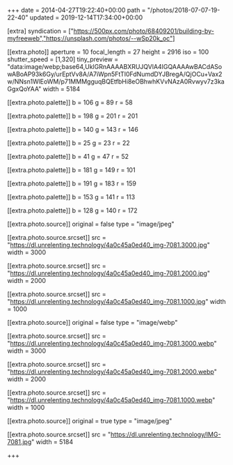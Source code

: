 +++
date = 2014-04-27T19:22:40+00:00
path = "/photos/2018-07-07-19-22-40"
updated = 2019-12-14T17:34:00+00:00

[extra]
syndication = ["https://500px.com/photo/68409201/building-by-myfreeweb","https://unsplash.com/photos/--wSp20k_oc"]

[[extra.photo]]
aperture = 10
focal_length = 27
height = 2916
iso = 100
shutter_speed = [1,320]
tiny_preview = "data:image/webp;base64,UklGRnAAAABXRUJQVlA4IGQAAAAwBACdASowABoAP93k6Gy/urEptVv8A/A7iWpn5FtTI0FdNumdDYJBregA/QjOCu+Vax2w/NNsn1WlEoWM/p71MMMgguqBQEtfbHi8eOBhwhKVvNAzA0Rvwyv7z3kaGgxQoYAA"
width = 5184

[[extra.photo.palette]]
b = 106
g = 89
r = 58

[[extra.photo.palette]]
b = 198
g = 201
r = 201

[[extra.photo.palette]]
b = 140
g = 143
r = 146

[[extra.photo.palette]]
b = 25
g = 23
r = 22

[[extra.photo.palette]]
b = 41
g = 47
r = 52

[[extra.photo.palette]]
b = 181
g = 149
r = 101

[[extra.photo.palette]]
b = 191
g = 183
r = 159

[[extra.photo.palette]]
b = 153
g = 141
r = 113

[[extra.photo.palette]]
b = 128
g = 140
r = 172

[[extra.photo.source]]
original = false
type = "image/jpeg"

[[extra.photo.source.srcset]]
src = "https://dl.unrelenting.technology/4a0c45a0ed40_img-7081.3000.jpg"
width = 3000

[[extra.photo.source.srcset]]
src = "https://dl.unrelenting.technology/4a0c45a0ed40_img-7081.2000.jpg"
width = 2000

[[extra.photo.source.srcset]]
src = "https://dl.unrelenting.technology/4a0c45a0ed40_img-7081.1000.jpg"
width = 1000

[[extra.photo.source]]
original = false
type = "image/webp"

[[extra.photo.source.srcset]]
src = "https://dl.unrelenting.technology/4a0c45a0ed40_img-7081.3000.webp"
width = 3000

[[extra.photo.source.srcset]]
src = "https://dl.unrelenting.technology/4a0c45a0ed40_img-7081.2000.webp"
width = 2000

[[extra.photo.source.srcset]]
src = "https://dl.unrelenting.technology/4a0c45a0ed40_img-7081.1000.webp"
width = 1000

[[extra.photo.source]]
original = true
type = "image/jpeg"

[[extra.photo.source.srcset]]
src = "https://dl.unrelenting.technology/IMG-7081.jpg"
width = 5184

+++

